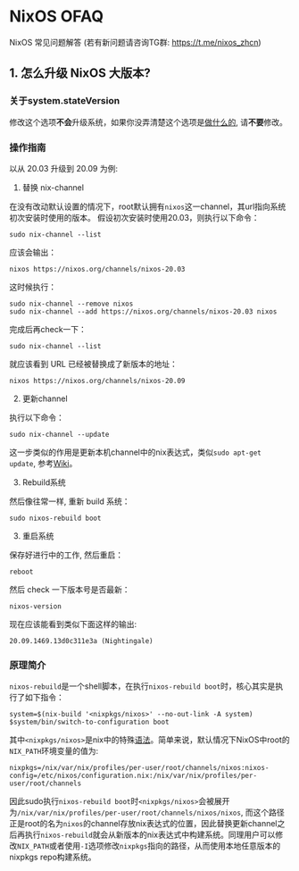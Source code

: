 # NixOS OFAQ
NixOS 常见问题解答  (若有新问题请咨询TG群: https://t.me/nixos_zhcn)


## 1. 怎么升级 NixOS 大版本?

### 关于system.stateVersion

修改这个选项**不会**升级系统，如果你没弄清楚这个选项是[做什么的](https://github.com/NixOS/nixpkgs/blob/master/nixos/modules/misc/version.nix#L56), 请**不要**修改。

### 操作指南

以从 20.03 升级到 20.09 为例:

1. 替换 nix-channel

在没有改动默认设置的情况下，root默认拥有`nixos`这一channel，其url指向系统初次安装时使用的版本。
假设初次安装时使用20.03，则执行以下命令：

```
sudo nix-channel --list
```
应该会输出：

```
nixos https://nixos.org/channels/nixos-20.03
```

这时候执行：

```
sudo nix-channel --remove nixos
sudo nix-channel --add https://nixos.org/channels/nixos-20.03 nixos
```

完成后再check一下：

```
sudo nix-channel --list
```

就应该看到 URL 已经被替换成了新版本的地址：

```
nixos https://nixos.org/channels/nixos-20.09
```

2. 更新channel

执行以下命令：
```
sudo nix-channel --update
```
这一步类似的作用是更新本机channel中的nix表达式，类似`sudo apt-get update`, 参考[Wiki](https://nixos.wiki/wiki/Cheatsheet)。

3. Rebuild系统

然后像往常一样, 重新 build 系统：

```
sudo nixos-rebuild boot
```

3. 重启系统

保存好进行中的工作, 然后重启：

```
reboot
```

然后 check 一下版本号是否最新：

```
nixos-version
```

现在应该能看到类似下面这样的输出:

```
20.09.1469.13d0c311e3a (Nightingale)
```

### 原理简介

`nixos-rebuild`是一个shell脚本，在执行`nixos-rebuild boot`时，核心其实是执行了如下指令：
```
system=$(nix-build '<nixpkgs/nixos>' --no-out-link -A system)
$system/bin/switch-to-configuration boot
```
其中`<nixpkgs/nixos>`是nix中的特殊[语法](https://nixos.org/manual/nix/stable/#env-NIX_PATH)。简单来说，默认情况下NixOS中root的`NIX_PATH`环境变量的值为:
```
nixpkgs=/nix/var/nix/profiles/per-user/root/channels/nixos:nixos-config=/etc/nixos/configuration.nix:/nix/var/nix/profiles/per-user/root/channels
```
因此sudo执行`nixos-rebuild boot`时`<nixpkgs/nixos>`会被展开为`/nix/var/nix/profiles/per-user/root/channels/nixos/nixos`, 而这个路径正是root的名为`nixos`的channel存放nix表达式的位置，因此替换更新channel之后再执行`nixos-rebuild`就会从新版本的nix表达式中构建系统。同理用户可以修改`NIX_PATH`或者使用`-I`选项修改`nixpkgs`指向的路径，从而使用本地任意版本的nixpkgs repo构建系统。
